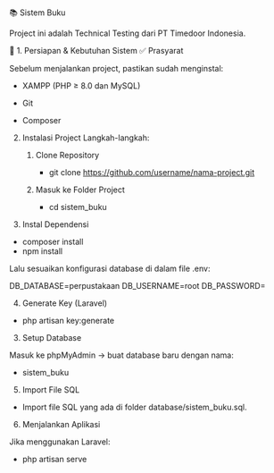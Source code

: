 📚 Sistem Buku

Project ini adalah Technical Testing dari PT Timedoor Indonesia. 

🚀 1. Persiapan & Kebutuhan Sistem
✅ Prasyarat

Sebelum menjalankan project, pastikan sudah menginstal:

- XAMPP
 (PHP ≥ 8.0 dan MySQL)

- Git

- Composer

2. Instalasi Project
Langkah-langkah:
   1. Clone Repository
        - git clone https://github.com/username/nama-project.git

    2. Masuk ke Folder Project
        - cd sistem_buku

3. Instal Dependensi

- composer install
- npm install


Lalu sesuaikan konfigurasi database di dalam file .env:

DB_DATABASE=perpustakaan
DB_USERNAME=root
DB_PASSWORD=

4. Generate Key (Laravel)
- php artisan key:generate

3. Setup Database

Masuk ke phpMyAdmin → buat database baru dengan nama:

- sistem_buku

5. Import File SQL

- Import file SQL yang ada di folder database/sistem_buku.sql.

6. Menjalankan Aplikasi

Jika menggunakan Laravel:

- php artisan serve
